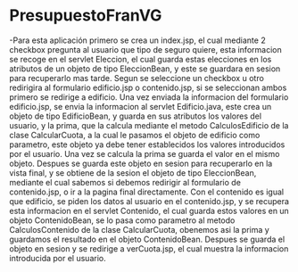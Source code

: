 # PresupuestoFranVG
-Para esta aplicación primero se crea un index.jsp, el cual mediante 2 checkbox pregunta al usuario que tipo de seguro quiere, esta informacion se recoge en el
servlet Eleccion, el cual guarda estas elecciones en los atributos de un objeto de tipo EleccionBean, y este se guardara en sesion para recuperarlo mas tarde.
 Segun se seleccione un checkbox u otro redirigira al formulario edificio.jsp o contenido.jsp, si se seleccionan ambos primero se redirige a edificio. Una vez enviada la informacion del formulario edificio.jsp,
se envia la informacion al servlet Edificio.java, este crea un objeto de tipo EdificioBean, y guarda en sus atributos los valores del usuario, y la prima,
que la calcula mediante el metodo CalculosEdificio de la clase CalcularCuota, a la cual le pasamos el objeto de edificio como parametro, este objeto ya debe
tener establecidos los valores introducidos por el usuario. Una vez se calcula la prima se guarda el valor en el mismo objeto. Despues se guarda este objeto en sesion para
recuperarlo en la vista final, y se obtiene de la sesion el objeto de tipo EleccionBean, mediante el cual sabemos si debemos redirigir al formulario de contenido.jsp,
o ir a la pagina final directamente. Con el contenido es igual que edificio, se piden los datos al usuario en el contenido.jsp, y se recupera esta informacion en
el servlet Contenido, el cual guarda estos valores en un objeto ContenidoBean, se lo pasa como parametro al metodo CalculosContenido de la clase CalcularCuota, obenemos asi la prima
y guardamos el resultado en el objeto ContenidoBean. Despues se guarda el objeto en sesion y se redirige a verCuota.jsp, el cual muestra la informacion introducida por el usuario.